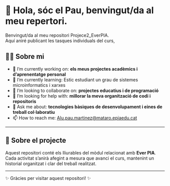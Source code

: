 # 👋 Hola, sóc el Pau, benvingut/da al meu repertori. 

Benvingut/da al meu repositori Projece2_EverPIA.  
Aquí aniré publicant les tasques individuals del curs,

## 🙋‍♂️ Sobre mi

- 🔭 I’m currently working on: **els meus projectes acadèmics i d’aprenentatge personal**
- 🌱 I’m currently learning: Estic estudiant un grau de sistemes microinformatics i xarxes
- 👯 I’m looking to collaborate on: **projectes educatius i de programació**
- 🤔 I’m looking for help with: **millorar la meva organització de codi i repositoris**
- 💬 Ask me about: **tecnologies bàsiques de desenvolupament i eines de treball col·laboratiu**
- 📫 How to reach me: Alu.pau.martinez@mataro.epiaedu.cat

---

## 📌 Sobre el projecte

Aquest repositori conté els lliurables del mòdul relacionat amb **Ever PIA**.  
Cada activitat s’anirà afegint a mesura que avanci el curs, mantenint un historial organitzat i clar del treball realitzat.

---

✨ Gràcies per visitar aquest repositori! ✨
